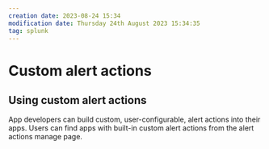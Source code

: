 ```yaml
---
creation date: 2023-08-24 15:34
modification date: Thursday 24th August 2023 15:34:35
tag: splunk
---
```

# Custom alert actions

## Using custom alert actions

App developers can build custom, user-configurable, alert actions into their apps. Users can find apps with built-in custom alert actions from the alert actions manage page.